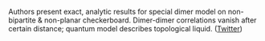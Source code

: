 
Authors present exact, analytic results for special dimer model on non-bipartite & non-planar checkerboard. Dimer-dimer correlations vanish after certain distance; quantum model describes topological liquid. ([Twitter](https://twitter.com/JoshuahHeath/status/1244637634946895873))
